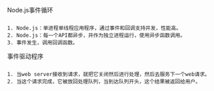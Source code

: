 Node.js事件循环
###
	1. Node.js：单进程单线程应用程序，通过事件和回调支持并发，性能高。
	2. Node.js：每一个API都异步，并作为独立进程运行，使用异步函数调用。
	3. 事件发生，调用回调函数。

事件驱动程序
###
	1. 当web server接收到请求，就把它关闭然后进行处理，然后去服务下一个web请求。
	2. 当这个请求完成，它被放回处理队列，当到达队列开头，这个结果被返回给用户。

